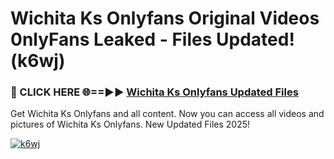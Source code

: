 # Wichita Ks Onlyfans Original Videos 0nlyFans Leaked - Files Updated! (k6wj)

<h3>🔴 CLICK HERE 🌐==►► <a href="https://tinyurl.com/2m67pmp6" rel="nofollow">Wichita Ks Onlyfans Updated Files</a></h3>

Get Wichita Ks Onlyfans and all content. Now you can access all videos and pictures of Wichita Ks Onlyfans. New Updated Files 2025!

[![k6wj](https://i.imgur.com/H4QAA4z.gif)](https://tinyurl.com/2m67pmp6)